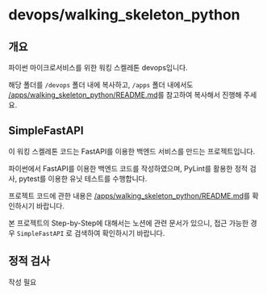 # devops/walking_skeleton_python

## 개요

파이썬 마이크로서비스를 위한 워킹 스켈레톤 devops입니다.

해당 폴더를 `/devops` 폴더 내에 복사하고, `/apps` 폴더 내에서도 [/apps/walking_skeleton_python/README.md](/apps/walking_skeleton_python/README.md)를 참고하여 복사해서 진행해 주세요.

## SimpleFastAPI

이 워킹 스켈레톤 코드는 FastAPI를 이용한 백엔드 서비스를 만드는 프로젝트입니다.

파이썬에서 FastAPI를 이용한 백엔드 코드를 작성하였으며, PyLint를 활용한 정적 검사, pytest를 이용한 유닛 테스트를 수행합니다.

프로젝트 코드에 관한 내용은 [/apps/walking_skeleton_python/README.md](/apps/walking_skeleton_python/README.md)를 확인하시기 바랍니다.


본 프로젝트의 Step-by-Step에 대해서는 노션에 관련 문서가 있으니, 접근 가능한 경우 `SimpleFastAPI` 로 검색하여 확인하시기 바랍니다.

## 정적 검사

작성 필요




